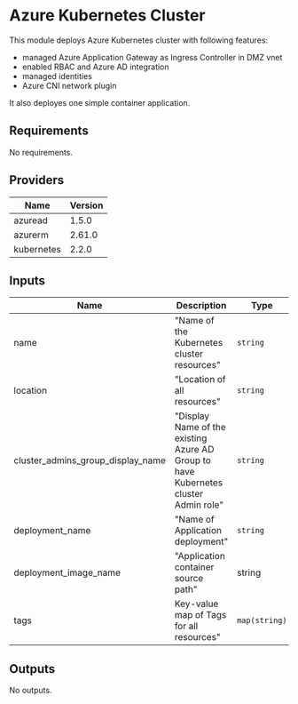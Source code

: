 # Azure Kubernetes Cluster
This module deploys Azure Kubernetes cluster with following features:
- managed Azure Application Gateway as Ingress Controller in DMZ vnet
- enabled RBAC and Azure AD integration
- managed identities
- Azure CNI network plugin

It also deployes one simple container application.

## Requirements

No requirements.

## Providers

| Name | Version |
|------|---------|
| azuread | 1.5.0 |
| azurerm | 2.61.0 |
| kubernetes | 2.2.0 |

## Inputs

| Name | Description | Type | Default | Required |
|------|-------------|------|---------|:--------:|
| name | "Name of the Kubernetes cluster resources" | `string` | `funkyapp` | no |
| location | "Location of all resources" | `string` | `westeurope` | no |
| cluster_admins_group_display_name | "Display Name of the existing Azure AD Group to have Kubernetes cluster Admin role" | `string` | n/a | yes |
| deployment_name | "Name of Application deployment" | `string` | `nginx` | no|
| deployment_image_name | "Application container source path" | string | `mcr.microsoft.com/oss/nginx/nginx:1.15.5-alpine` | no |
| tags | Key-value map of Tags for all resources" | `map(string)` | `{Environment = "Development"}` | no |

## Outputs

No outputs.